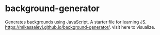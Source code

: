 # background-generator
Generates backgrounds using JavaScript.
A starter file for learning JS.
https://mikasaalevi.github.io/background-generator/. visit here to visualize.
